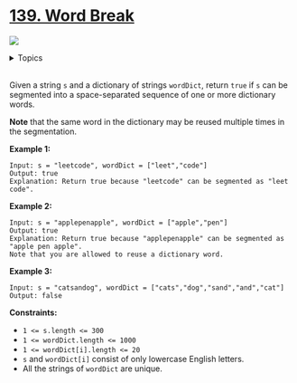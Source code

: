 # [139. Word Break](https://leetcode-cn.com/problems/word-break/)

![](https://img.shields.io/badge/Difficulty-Medium-F8AF40.svg) 

<details>
<summary>Topics</summary>
 
* [`String`](https://leetcode.com/tag/string/)
* [`Hash Table`](https://leetcode.com/tag/hash-table/)
* [`Dynamic Programming`](https://leetcode.com/tag/dynamic-programming/)
* [`Trie`](https://leetcode.com/tag/trie/)

</details>
<br />

Given a string `s` and a dictionary of strings `wordDict`, return `true` if `s` can be segmented into a space-separated sequence of one or more dictionary words.

**Note** that the same word in the dictionary may be reused multiple times in the segmentation.

**Example 1:**

```
Input: s = "leetcode", wordDict = ["leet","code"]
Output: true
Explanation: Return true because "leetcode" can be segmented as "leet code".
```

**Example 2:**

```
Input: s = "applepenapple", wordDict = ["apple","pen"]
Output: true
Explanation: Return true because "applepenapple" can be segmented as "apple pen apple".
Note that you are allowed to reuse a dictionary word.
```

**Example 3:**

```
Input: s = "catsandog", wordDict = ["cats","dog","sand","and","cat"]
Output: false
```

**Constraints:**

 + `1 <= s.length <= 300`
 + `1 <= wordDict.length <= 1000`
 + `1 <= wordDict[i].length <= 20`
 + `s` and `wordDict[i]` consist of only lowercase English letters.
 + All the strings of `wordDict` are unique.
